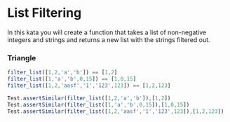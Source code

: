 # List Filtering



In this kata you will create a function that takes a list of non-negative integers and strings and returns a new list with the strings filtered out.

### Triangle

```javascript
filter_list([1,2,'a','b']) == [1,2]
filter_list([1,'a','b',0,15]) == [1,0,15]
filter_list([1,2,'aasf','1','123',123]) == [1,2,123]
```



```javascript
Test.assertSimilar(filter_list([1,2,'a','b']),[1,2])
Test.assertSimilar(filter_list([1,'a','b',0,15]),[1,0,15])
Test.assertSimilar(filter_list([1,2,'aasf','1','123',123]),[1,2,123])
```

